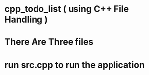 # cpp_todo_list ( using C++ File Handling )
# There Are Three files 
# run src.cpp to run the application
